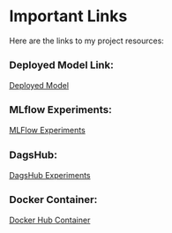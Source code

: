 # Important Links

Here are the links to my project resources:
<h3 style="font-size:18px;">Deployed Model Link:</h3>
<div markdown="1">
    <a href="#" target="_blank">Deployed Model</a>
</div>
<h3 style="font-size:18px;">MLflow Experiments:</h3>
<div markdown="1">
    <a href="https://dagshub.com/aishwarya.salvi28/HA_prediction.mlflow/#/experiments/0?searchFilter=&orderByKey=attributes.start_time&orderByAsc=false&startTime=ALL&lifecycleFilter=Active&modelVersionFilter=All+Runs&datasetsFilter=W10%3D" target="_blank">MLFlow Experiments</a>
</div>
<h3 style="font-size:18px;">DagsHub:</h3>
<div markdown="1">
    <a href="https://dagshub.com/aishwarya.salvi28/HA_prediction/experiments"
     target="_blank">DagsHub Experiments</a>
</div>
<h3 style="font-size:18px;">Docker Container:</h3>
<div markdown="1">
    <a href="https://hub.docker.com/repository/docker/aishvaryasalvi/fastapi-app" target="_blank">Docker Hub Container</a>
</div>



